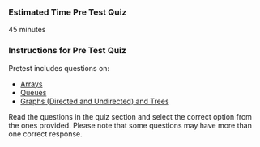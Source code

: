### Estimated Time Pre Test Quiz

45 minutes
### Instructions for Pre Test Quiz

Pretest includes questions on:

  -  [Arrays](https://www.geeksforgeeks.org/array-data-structure/)
  -  [Queues](https://www.geeksforgeeks.org/queue-data-structure/)
  -  [Graphs (Directed and Undirected) and Trees](https://www.geeksforgeeks.org/graph-data-structure-and-algorithms/)

Read the questions in the quiz section and select the correct option from the ones provided. Please note that some questions may have more than one correct response.

